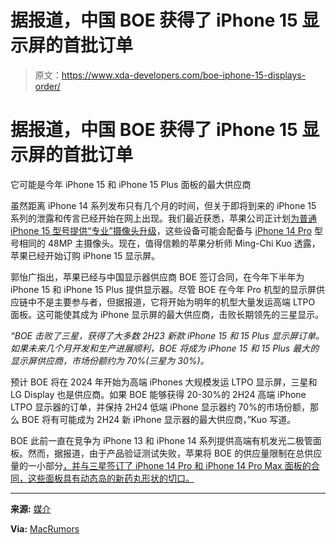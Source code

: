 # 据报道，中国 BOE 获得了 iPhone 15 显示屏的首批订单

> 原文：<https://www.xda-developers.com/boe-iphone-15-displays-order/>

# 据报道，中国 BOE 获得了 iPhone 15 显示屏的首批订单

它可能是今年 iPhone 15 和 iPhone 15 Plus 面板的最大供应商

虽然距离 iPhone 14 系列发布只有几个月的时间，但关于即将到来的 iPhone 15 系列的泄露和传言已经开始在网上出现。我们最近获悉，苹果公司正计划[为普通 iPhone 15 型号提供“专业”摄像头升级](https://www.xda-developers.com/iphone-15-plus-48mp-camera-rumor/)，这些设备可能会配备与 [iPhone 14 Pro](https://www.xda-developers.com/apple-iphone-14-pro-review/) 型号相同的 48MP 主摄像头。现在，值得信赖的苹果分析师 Ming-Chi Kuo 透露，苹果已经开始订购 iPhone 15 显示屏。

郭怡广指出，苹果已经与中国显示器供应商 BOE 签订合同，在今年下半年为 iPhone 15 和 iPhone 15 Plus 提供显示器。尽管 BOE 在今年 Pro 机型的显示屏供应链中不是主要参与者，但据报道，它将开始为明年的机型大量发运高端 LTPO 面板。这可能使其成为 iPhone 显示屏的最大供应商，击败长期领先的三星显示。

*“BOE 击败了三星，获得了大多数 2H23 新款 iPhone 15 和 15 Plus 显示屏订单。如果未来几个月开发和生产进展顺利，BOE 将成为 iPhone 15 和 15 Plus 最大的显示屏供应商，市场份额约为 70%(三星为 30%)。*

预计 BOE 将在 2024 年开始为高端 iPhones 大规模发运 LTPO 显示屏，三星和 LG Display 也是供应商。如果 BOE 能够获得 20-30%的 2H24 高端 iPhone LTPO 显示器的订单，并保持 2H24 低端 iPhone 显示器约 70%的市场份额，那么 BOE 将有可能成为 2H24 新 iPhone 显示器的最大供应商，”Kuo 写道。

BOE 此前一直在竞争为 iPhone 13 和 iPhone 14 系列提供高端有机发光二极管面板。然而，据报道，由于产品验证测试失败，苹果将 BOE 的供应量限制在总供应量的一小部分[，并与三星签订了 iPhone 14 Pro 和 iPhone 14 Pro Max 面板的合同，这些面板具有动态岛的新药丸形状的切口。](https://www.xda-developers.com/samsung-display-supply-80-million-oled-panels-iphone-14/)

* * *

**来源:** [媒介](https://medium.com/@mingchikuo/%E4%BA%AC%E6%9D%B1%E6%96%B9%E6%9C%80%E5%BF%AB%E5%B0%87%E5%9C%A82024%E5%B9%B4%E6%93%8A%E6%95%97samsung%E8%88%87lg-display%E6%88%90%E7%82%BA%E6%96%B0%E6%AC%BEiphone%E6%9C%80%E5%A4%A7%E9%A1%AF%E7%A4%BA%E5%B1%8F%E4%BE%9B%E6%87%89%E5%95%86-boe-potentially-overtaking-samsung-and-lg-ca594ccfeaf0)

**Via:** [MacRumors](https://www.macrumors.com/2023/01/04/kuo-iphone-15-displays-boe/)